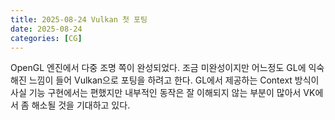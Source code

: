 ```yaml
---
title: 2025-08-24 Vulkan 첫 포팅
date: 2025-08-24
categories: [CG]
---
```


OpenGL 엔진에서 다중 조명 쪽이 완성되었다. 조금 미완성이지만 어느정도 GL에 익숙해진 느낌이 들어 Vulkan으로 포팅을 하려고 한다. GL에서 제공하는 Context 방식이 사실 기능 구현에서는 편했지만 내부적인 동작은 잘 이해되지 않는 부분이 많아서 VK에서 좀 해소될 것을 기대하고 있다.
